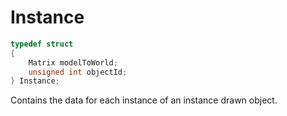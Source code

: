 # Instance

```c++
typedef struct
{
    Matrix modelToWorld;
    unsigned int objectId;
} Instance;
```

Contains the data for each instance of an instance drawn object.